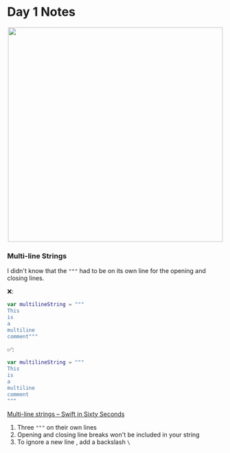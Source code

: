 
# Day 1 Notes

<p align="center"><img src="https://github.com/neilhiddink/100DaysOfSwift/blob/master/01.%20Days%201-12/Day%201/Tests/00.%20Day%201%20Progress%202-1-19.png" width="500"></p>

### Multi-line Strings

I didn't know that the `"""` had to be on its own line for the opening and closing lines.

❌:
```swift
var multilineString = """
This
is
a
multiline
comment"""
```

✅:
```swift
var multilineString = """
This
is
a
multiline
comment
"""
```

[Multi-line strings – Swift in Sixty Seconds](https://youtu.be/Ppl-8E1YgRU)

1. Three `"""` on their own lines
2. Opening and closing line breaks won't be included in your string
3. To ignore a new line , add a backslash `\`

